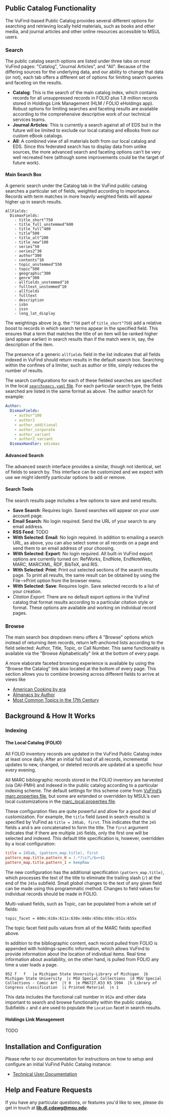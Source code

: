 ## Public Catalog Functionality

The VuFind-based Public Catalog provides several different options for searching and retrieving locally held materials, such as books and other media, and journal articles and other online resources accessible to MSUL users. 

### Search

The public catalog search options are listed under three tabs on most VuFind pages: "Catalog", "Journal Articles", and "All". Because of the differing sources for the underlying data, and our ability to change that data (or not), each tab offers a different set of options for limiting search queries and faceting on the results.

* **Catalog**: This is the search of the main catalog index, which contains records for all unsuppressed records in FOLIO plus 1.8 million records stored in Holdings Link Management (HLM / FOLIO eHoldings app). Robust options for limiting searches and faceting results are available according to the comprehensive descriptive work of our technical services teams.
* **Journal Articles**: This is currently a search against all of EDS but in the future will be limited to exclude our local catalog and eBooks from our custom eBook catalogs.
* **All**: A combined view of all materials both from our local catalog and EDS. Since this federated search has to display data from unlike sources, the more advanced search and faceting options can't be very well recreated here (although some improvements could be the target of future work).

#### Main Search Box

A generic search under the Catalog tab in the VuFind public catalog searches a particular set of fields, weighted according to importance. Records with term matches in more heavily weighted fields will appear higher up in search results.

```
AllFields:
  DismaxFields:
    - title_short^750
    - title_full_unstemmed^600
    - title_full^400
    - title^500
    - title_alt^200
    - title_new^100
    - series^50
    - series2^30
    - author^300
    - contents^10
    - topic_unstemmed^550
    - topic^500
    - geographic^300
    - genre^300
    - allfields_unstemmed^10
    - fulltext_unstemmed^10
    - allfields
    - fulltext
    - description
    - isbn
    - issn
    - long_lat_display
```
The weightings above (e.g. the `^750` part of `title_short^750`) add a relative boost to records in which search terms appear in the specified field. This ensures that a term that matches the title of an item will be ranked higher (and appear earlier) in search results than if the match were in, say, the description of the item.

The presence of a generic `allfields` field in the list indicates that all fields indexed in VuFind should return results in the default search box. Searching within the confines of a limiter, such as author or title, simply reduces the number of results.

The search configurations for each of these fielded searches are
specified in the local
[`searchspecs.yaml` file](https://gitlab.msu.edu/msu-libraries/catalog/catalog/-/blob/main/vufind/local/config/vufind/searchspecs.yaml).
For each particular search type, the fields searched are listed
in the same format as above. The author search for example:

```yaml
Author:
  DismaxFields:
    - author^100
    - author2
    - author_additional
    - author_corporate
    - author_variant
    - author2_variant
  DismaxHandler: edismax
```

#### Advanced Search

The advanced search interface provides a similar, though not identical, set of fields to search by. This interface can be customized and we expect with use we might identify particular options to add or remove.

#### Search Tools

The search results page includes a few options to save and send results.

* **Save Search**: Requires login. Saved searches will appear on your user account page.
* **Email Search**: No login required. Send the URL of your search to any email address.
* **RSS Feed**: TODO
* **With Selected: Email**: No login required. In addition to emailing a search URL, as above, you can also select some or all records on a page and send them to an email address of your choosing.
* **With Selected: Export**: No login required. All built-in VuFind export options are currently turned on: RefWorks, EndNote, EndNoteWeb, MARC, MARCXML, RDF, BibTeX, and RIS. 
* **With Selected: Print**: Print out selected sections of the search results page. To print all results, the same result can be obtained by using the File-->Print option from the browser menu.
* **With Selected: Save**: Requires login. Save selected records to a list of your creation.
* *Citation Export*: There are no default export options in the VuFind catalog that format results according to a particular citation style or format. These options are available and working on individual record pages.

### Browse

The main search box dropdown menu offers 4 "Browse" options which instead of returning item records, return left-anchored lists according to the field selected: Author, Title, Topic, or Call Number. This same functionality is available via the "Browse Alphabetically" link at the bottom of every page.

A more elaborate faceted browsing experience is available by using the "Browse the Catalog" link also located at the bottom of every page. This section allows you to combine browsing across different fields to arrive at views like
* [American Cooking by era](https://catalog-beta.lib.msu.edu/vufind/Browse/Era?findby=topic&category=&query=%22Cooking%2C+American%22&query_field=topic_facet&facet_field=era_facet)
* [Almanacs by Author](https://catalog-beta.lib.msu.edu/vufind/Browse/Author?findby=genre&category=&query=%22Almanacs%22&query_field=genre_facet&facet_field=author_facet)
* [Most Common Topics in the 17th Century](https://catalog-beta.lib.msu.edu/vufind/Browse/Topic?findby=era&category=&query=%2217th+century%22&query_field=era_facet&facet_field=topic_facet)
 

## Background & How It Works

### Indexing

#### The Local Catalog (FOLIO)

All FOLIO inventory records are updated in the VuFind Public Catalog
index at least once daily. After an initial full load of all records,
incremental updates to new, changed, or deleted records are updated
at a specific hour every evening.

All MARC bibliographic records stored in the FOLIO inventory are
harvested (via OAI-PMH) and indexed in the public catalog according
to a particular indexing scheme. The default settings for this scheme
come from [VuFind’s marc.properties file](https://github.com/vufind-org/vufind/blob/release-8.1/import/marc.properties),
but some are extended or overridden by MSUL’s own local customizations
in the [marc_local.properties file](https://gitlab.msu.edu/msu-libraries/catalog/catalog/-/blob/main/vufind/local/import/marc_local.properties).

These configuration files are quite powerful and allow for a good deal of
customization. For example, the `title` field (used in search results)
is specified by VuFind as `title = 245ab, first`. This indicates that
the `245` fields `a` and `b` are concatenated to form the title. The
`first` argument indicates that if there are multiple `245` fields,
only the first one will be selected and indexed. This default title
specification is, however, overridden by a local configuration:

```ini
title = 245ab, (pattern_map.title), first
pattern_map.title.pattern_0 = (.*)\s?\/$=>$1
pattern_map.title.pattern_1 = keepRaw
```

The new configuration has the additional specification `(pattern_map.title)`, which processes the text of the title to eliminate the trailing slash (`/`) at the end of the `245a` subfield. Small *global* changes to the text of any given field can be made using this programmatic method. Changes to field values for individual records should be made in FOLIO.

Multi-valued fields, such as Topic, can be populated from a whole set of fields:
```
topic_facet = 600x:610x:611x:630x:648x:650a:650x:651x:655x
```
The topic facet field pulls values from all of the MARC fields specified above. 

In addition to the bibliographic content, each record pulled from FOLIO is appended with holdings-specific information, which allows VuFind to provide information about the location of individual items. Real time information about availability, on the other hand, is pulled from FOLIO any time a user loads a page.
```
952 f   f   |a Michigan State Unversity-Library of Michigan  |b Michigan State University  |c MSU Special Collections  |d MSU Special Collections - Comic Art  |t 0  |e PN6727.K53 K5 1994  |h Library of Congress classification  |i Printed Material  |n 1 
```
This data includes the functional call number in `952e` and other data important to search and browse functionality within the public catalog. Subfields `c` and `d` are used to populate the `Location` facet in search results.


#### Holdings Link Management

TODO



## Installation and Configuration

Please refer to our documentation for instructions on how to setup and configure an initial
VuFind Public Catalog instance:

* [Technical User Documentation](https://msu-libraries.github.io/catalog/)

## Help and Feature Requests

If you have any particular questions, or features you'd like to see, please do get in touch at **lib.dl.cdawg@msu.edu**.
